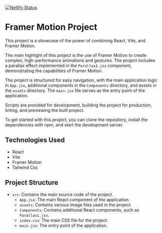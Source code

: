 [![Netlify Status](https://api.netlify.com/api/v1/badges/c17c8649-33e8-4118-86f9-c89a876414e4/deploy-status)](https://app.netlify.com/sites/parallaxnikhit/deploys)

# Framer Motion Project

This project is a showcase of the power of combining React, Vite, and Framer Motion. 

The main highlight of this project is the use of Framer Motion to create complex, high-performance animations and gestures. The project includes a parallax effect implemented in the `Parallax1.jsx` component, demonstrating the capabilities of Framer Motion.

The project is structured for easy navigation, with the main application logic in `App.jsx`, additional components in the `Components` directory, and assets in the `assets` directory. The `main.jsx` file serves as the entry point of the application.

Scripts are provided for development, building the project for production, linting, and previewing the built project. 

To get started with this project, you can clone the repository, install the dependencies with npm, and start the development server.

## Technologies Used

- React
- Vite
- Framer Motion
- Tailwind Css

## Project Structure

- `src`: Contains the main source code of the project.
  - `App.jsx`: The main React component of the application.
  - `assets`: Contains various image files used in the project.
  - `Components`: Contains additional React components, such as `Parallax1.jsx`.
  - `index.css`: The main CSS file for the project.
  - `main.jsx`: The entry point of the application.
